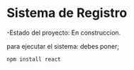 <h1>Sistema de Registro</h1>

-Estado del proyecto: En construccion.

para ejecutar el sistema: debes poner;

````npm install react````
